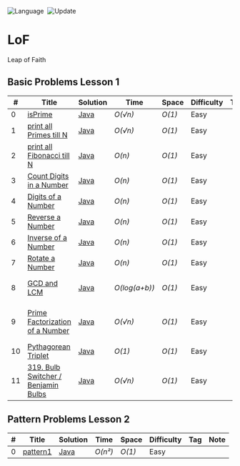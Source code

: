 ![Language](https://img.shields.io/badge/language-Java-orange.svg)&nbsp;
![Update](https://img.shields.io/badge/update-weekly-green.svg)&nbsp;
# LoF
Leap of Faith
## Basic Problems Lesson 1
|  #  | Title           |  Solution       |  Time           | Space           | Difficulty    | Tag          | Note| 
|-----|---------------- | --------------- | --------------- | --------------- | ------------- |--------------|-----|
0 | [isPrime]() | [Java](./Getting%20Started/isPrime.java)    | _O(√n)_       |  _O(1)_        | Easy         |||
1 | [print all Primes till N]() | [Java](./Getting%20Started/allPrimesTillN.java)    | _O(√n)_       |  _O(1)_        | Easy         |||
2 | [print all Fibonacci till N]() | [Java](./Getting%20Started/fibonacciTillN.java)    | _O(n)_       |  _O(1)_        | Easy         |||
3 | [Count Digits in a Number]() | [Java](./Getting%20Started/countDigits.java)    | _O(n)_       |  _O(1)_        | Easy         |||
4 | [Digits of a Number]() | [Java](./Getting%20Started/digits.java)    | _O(n)_       |  _O(1)_        | Easy         ||Todo with Recursion|
5 | [Reverse a Number]() | [Java](./Getting%20Started/reverse.java)    | _O(n)_       |  _O(1)_        | Easy         ||Todo with Recursion|
6 | [Inverse of a Number]() | [Java](./Getting%20Started/inverse.java)    | _O(n)_       |  _O(1)_        | Easy         |||
7 | [Rotate a Number]() | [Java](./Getting%20Started/rotateNum.java)    | _O(n)_       |  _O(1)_        | Easy         |||
8 | [GCD and LCM]() | [Java](./Getting%20Started/gcdLcm.java)    | _O(log(a+b))_       |  _O(1)_        | Easy         ||To Derive Time Complexity|
9 | [Prime Factorization of a Number]() | [Java](./Getting%20Started/primeFactorization.java)    | _O(√n)_       |  _O(1)_        | Easy         ||Prove Validity of last if condition|
10 | [Pythagorean Triplet]() | [Java](./Getting%20Started/pythagoreanTriplet.java)    | _O(1)_       |  _O(1)_        | Easy         |||
11 | [319. Bulb Switcher / Benjamin Bulbs](https://leetcode.com/problems/bulb-switcher) | [Java](./Getting%20Started/benjaminBulbs.java)    | _O(√n)_       |  _O(1)_        | Easy         |||

## Pattern Problems Lesson 2
|  #  | Title           |  Solution       |  Time           | Space           | Difficulty    | Tag          | Note| 
|-----|---------------- | --------------- | --------------- | --------------- | ------------- |--------------|-----|
0 | [pattern1]() | [Java](./Patterns/pattern1.java)    | _O(n²)_       |  _O(1)_        | Easy         |||
